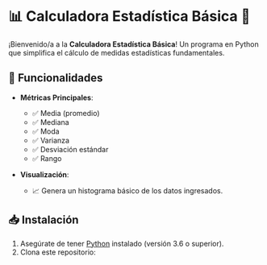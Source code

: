 # 📊 Calculadora Estadística Básica 🧮

¡Bienvenido/a a la **Calculadora Estadística Básica**! Un programa en Python que simplifica el cálculo de medidas estadísticas fundamentales.

## 🚀 Funcionalidades

- **Métricas Principales**:
  - ✅ Media (promedio)
  - ✅ Mediana
  - ✅ Moda
  - ✅ Varianza
  - ✅ Desviación estándar
  - ✅ Rango

- **Visualización**:  
  - 📈 Genera un histograma básico de los datos ingresados.

## 📥 Instalación

1. Asegúrate de tener [Python](https://www.python.org/) instalado (versión 3.6 o superior).
2. Clona este repositorio: